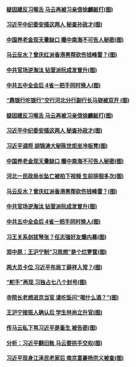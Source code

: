 #### [疑因建反习喉舌 马云再被习亲信徐麟敲打(图)](../pages/p2/953404.md?t=11221651) 
#### [习近平中纪委安插这两人 秘查孙政才(图)](../pages/p2/953392.md?t=11221651) 
#### [中国养老金现天量缺口 曝中南海不可告人秘密(图)](../pages/p2/953344.md?t=11221651) 
#### [马云反水？曾庆红派香港黑帮砍伤钱峰雷？(图)](../pages/p2/953303.md?t=11221651) 
#### [中共官场逆淘汰 钻营派阮成发冒升(图)](../pages/p2/953256.md?t=11221651) 
#### [中共五中全会后 4省一把手同时换人(图)](../pages/p2/953236.md?t=11221651) 
#### [“靠银行吃银行”交行河北分行副行长马骁被双开 (图)](../pages/p2/953414.md?t=11221651) 
#### [疑因建反习喉舌 马云再被习亲信徐麟敲打(图)](../pages/p2/953404.md?t=11221651) 
#### [习近平中纪委安插这两人 秘查孙政才(图)](../pages/p2/953392.md?t=11221651) 
#### [习近平调将 胡锦涛大秘陈世炬坐冷板凳(图)](../pages/p2/953347.md?t=11221651) 
#### [中国养老金现天量缺口 曝中南海不可告人秘密(图)](../pages/p2/953344.md?t=11221651) 
#### [河北一民政局长坠亡被拍下视频 生前徘徊多次(图)](../pages/p2/953296.md?t=11221651) 
#### [马云反水？曾庆红派香港黑帮砍伤钱峰雷？(图)](../pages/p2/953303.md?t=11221651) 
#### [中共官场逆淘汰 钻营派阮成发冒升(图)](../pages/p2/953256.md?t=11221651) 
#### [中共五中全会后 4省一把手同时换人(图)](../pages/p2/953236.md?t=11221651) 
#### [习王关系剑拔弩张？任志强好友爆内幕(图)](../pages/p2/953181.md?t=11221651) 
#### [郑中原：王沪宁制“习思想”是个烂箩筐(图)](../pages/p2/953086.md?t=11221651) 
#### [两大员卡位 习近平布局丁薛祥入常？(图)](../pages/p2/953092.md?t=11221651) 
#### [“舵手”再现 习独占七八个封号(图)](../pages/p2/953115.md?t=11221651) 
#### [寺院长老想进京当官 请吃饭问“喝什么酒？”(图)](../pages/p2/953101.md?t=11221651) 
#### [王沪宁接班人确认后 学生林尚立升官(图)](../pages/p2/953044.md?t=11221651) 
#### [传马云私下骂习近平是畜生 被告密(图)](../pages/p2/953042.md?t=11221651) 
#### [分析：习近平翻旧账 马云要拱手交权(图)](../pages/p2/953008.md?t=11221651) 
#### [习近平现身江泽民老家后 南京富豪杨宗义被查(图)](../pages/p2/952967.md?t=11221651) 
